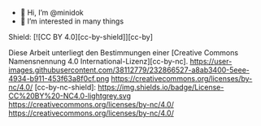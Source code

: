 - 👋 Hi, I’m @minidok
- 👀 I’m interested in many things 


<!---
minidok/minidok is a ✨ special ✨ repository because its `README.md` (this file) appears on your GitHub profile.
You can click the Preview link to take a look at your changes.
--->
Shield: [![CC BY 4.0][cc-by-shield]][cc-by]

Diese Arbeit unterliegt den Bestimmungen einer
[Creative Commons Namensnennung 4.0 International-Lizenz][cc-by-nc].
https://user-images.githubusercontent.com/38112779/232866527-a8ab3400-5eee-4934-b911-453f63a8f0cf.png
https://creativecommons.org/licenses/by-nc/4.0/
[cc-by-nc-shield]: https://img.shields.io/badge/License-CC%20BY%20-NC4.0-lightgrey.svg
https://creativecommons.org/licenses/by-nc/4.0/
https://creativecommons.org/licenses/by-nc/4.0/
